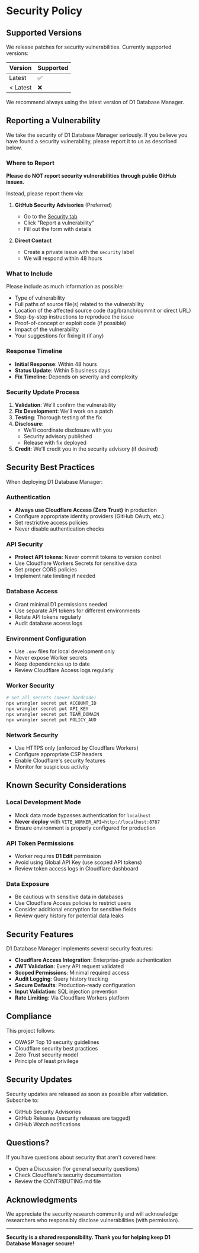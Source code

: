 # Security Policy

## Supported Versions

We release patches for security vulnerabilities. Currently supported versions:

| Version | Supported          |
| ------- | ------------------ |
| Latest  | :white_check_mark: |
| < Latest| :x:                |

We recommend always using the latest version of D1 Database Manager.

## Reporting a Vulnerability

We take the security of D1 Database Manager seriously. If you believe you have found a security vulnerability, please report it to us as described below.

### Where to Report

**Please do NOT report security vulnerabilities through public GitHub issues.**

Instead, please report them via:

1. **GitHub Security Advisories** (Preferred)
   - Go to the [Security tab](https://github.com/neverinfamous/d1-manager/security/advisories)
   - Click "Report a vulnerability"
   - Fill out the form with details

2. **Direct Contact**
   - Create a private issue with the `security` label
   - We will respond within 48 hours

### What to Include

Please include as much information as possible:

- Type of vulnerability
- Full paths of source file(s) related to the vulnerability
- Location of the affected source code (tag/branch/commit or direct URL)
- Step-by-step instructions to reproduce the issue
- Proof-of-concept or exploit code (if possible)
- Impact of the vulnerability
- Your suggestions for fixing it (if any)

### Response Timeline

- **Initial Response**: Within 48 hours
- **Status Update**: Within 5 business days
- **Fix Timeline**: Depends on severity and complexity

### Security Update Process

1. **Validation**: We'll confirm the vulnerability
2. **Fix Development**: We'll work on a patch
3. **Testing**: Thorough testing of the fix
4. **Disclosure**: 
   - We'll coordinate disclosure with you
   - Security advisory published
   - Release with fix deployed
5. **Credit**: We'll credit you in the security advisory (if desired)

## Security Best Practices

When deploying D1 Database Manager:

### Authentication

- **Always use Cloudflare Access (Zero Trust)** in production
- Configure appropriate identity providers (GitHub OAuth, etc.)
- Set restrictive access policies
- Never disable authentication checks

### API Security

- **Protect API tokens**: Never commit tokens to version control
- Use Cloudflare Workers Secrets for sensitive data
- Set proper CORS policies
- Implement rate limiting if needed

### Database Access

- Grant minimal D1 permissions needed
- Use separate API tokens for different environments
- Rotate API tokens regularly
- Audit database access logs

### Environment Configuration

- Use `.env` files for local development only
- Never expose Worker secrets
- Keep dependencies up to date
- Review Cloudflare Access logs regularly

### Worker Security

```bash
# Set all secrets (never hardcode)
npx wrangler secret put ACCOUNT_ID
npx wrangler secret put API_KEY
npx wrangler secret put TEAM_DOMAIN
npx wrangler secret put POLICY_AUD
```

### Network Security

- Use HTTPS only (enforced by Cloudflare Workers)
- Configure appropriate CSP headers
- Enable Cloudflare's security features
- Monitor for suspicious activity

## Known Security Considerations

### Local Development Mode

- Mock data mode bypasses authentication for `localhost`
- **Never deploy** with `VITE_WORKER_API=http://localhost:8787`
- Ensure environment is properly configured for production

### API Token Permissions

- Worker requires **D1 Edit** permission
- Avoid using Global API Key (use scoped API tokens)
- Review token access logs in Cloudflare dashboard

### Data Exposure

- Be cautious with sensitive data in databases
- Use Cloudflare Access policies to restrict users
- Consider additional encryption for sensitive fields
- Review query history for potential data leaks

## Security Features

D1 Database Manager implements several security features:

- **Cloudflare Access Integration**: Enterprise-grade authentication
- **JWT Validation**: Every API request validated
- **Scoped Permissions**: Minimal required access
- **Audit Logging**: Query history tracking
- **Secure Defaults**: Production-ready configuration
- **Input Validation**: SQL injection prevention
- **Rate Limiting**: Via Cloudflare Workers platform

## Compliance

This project follows:

- OWASP Top 10 security guidelines
- Cloudflare security best practices
- Zero Trust security model
- Principle of least privilege

## Security Updates

Security updates are released as soon as possible after validation. Subscribe to:

- GitHub Security Advisories
- GitHub Releases (security releases are tagged)
- GitHub Watch notifications

## Questions?

If you have questions about security that aren't covered here:

- Open a Discussion (for general security questions)
- Check Cloudflare's security documentation
- Review the CONTRIBUTING.md file

## Acknowledgments

We appreciate the security research community and will acknowledge researchers who responsibly disclose vulnerabilities (with permission).

---

**Security is a shared responsibility. Thank you for helping keep D1 Database Manager secure!**

